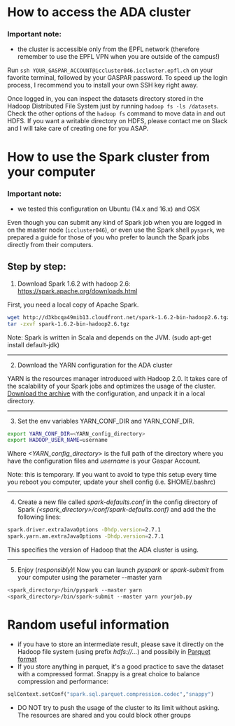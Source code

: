 # How to access the ADA cluster

### Important note: 
 * the cluster is accessible only from the EPFL network (therefore remember to use the EPFL VPN when you are outside of the campus!)

Run `ssh YOUR_GASPAR_ACCOUNT@iccluster046.iccluster.epfl.ch` on your favorite terminal, followed by your GASPAR password. To speed up the login process,
I recommend you to install your own SSH key right away.
 
Once logged in, you can inspect the datasets directory stored in the Hadoop Distributed File System just by running `hadoop fs -ls /datasets`.
Check the other options of the `hadoop fs` command to move data in and out HDFS. If you want a writable directory on HDFS,
please contact me on Slack and I will take care of creating one for you ASAP.
 

# How to use the Spark cluster from your computer

### Important note: 
 * we tested this configuration on Ubuntu (14.x and 16.x) and OSX

Even though you can submit any kind of Spark job when you are logged in on the master node (`iccluster046`), or even use the Spark shell `pyspark`, we prepared
a guide for those of you who prefer to launch the Spark jobs directly from their computers.

## Step by step:

1. Download Spark 1.6.2 with hadoop 2.6: https://spark.apache.org/downloads.html

First, you need a local copy of Apache Spark. 
```sh
wget http://d3kbcqa49mib13.cloudfront.net/spark-1.6.2-bin-hadoop2.6.tgz
tar -zxvf spark-1.6.2-bin-hadoop2.6.tgz
```
Note: Spark is written in Scala and depends on the JVM. (sudo apt-get install default-jdk)
- - - -
2. Download the YARN configuration for the ADA cluster

YARN is the resources manager introduced with Hadoop 2.0. It takes care of the scalability of your Spark jobs and optimizes the usage of the cluster. 
[Download the archive](ADA_YARN.zip) with the configuration, and unpack it in a local directory.

- - - -

3. Set the env variables YARN_CONF_DIR and YARN_CONF_DIR.

```sh
export YARN_CONF_DIR=<YARN_config_directory>
export HADOOP_USER_NAME=username
```
Where *<YARN_config_directory>* is the full path of the directory where you have the configuration files and *username* is your Gaspar Account.

Note: this is temporary. If you want to avoid to type this setup every time you reboot you computer, update your shell config (i.e. $HOME/.bashrc)

- - - -
4. Create a new file called *spark-defaults.conf* in the config directory of Spark *(<spark_directory>/conf/spark-defaults.conf)* and add the the following lines:
```sh
spark.driver.extraJavaOptions -Dhdp.version=2.7.1
spark.yarn.am.extraJavaOptions -Dhdp.version=2.7.1
```
This specifies the version of Hadoop that the ADA cluster is using.
- - - -
5. Enjoy (*responsibly*)! Now you can launch *pyspark* or *spark-submit* from your computer using the parameter --master yarn
```sh
<spark_directory>/bin/pyspark --master yarn
<spark_directory>/bin/spark-submit --master yarn yourjob.py
```

# Random useful information
* if you have to store an intermediate result, please save it directly on the Hadoop file system (using prefix *hdfs://...*) and possibily in [Parquet format](https://spark.apache.org/docs/1.6.2/sql-programming-guide.html#parquet-files)
* If you store anything in parquet, it's a good practice to save the dataset with a compressed format. Snappy is a great choice to balance compression and performance:
```python
sqlContext.setConf("spark.sql.parquet.compression.codec","snappy")
```
* DO NOT try to push the usage of the cluster to its limit without asking. The resources are shared and you could block other groups